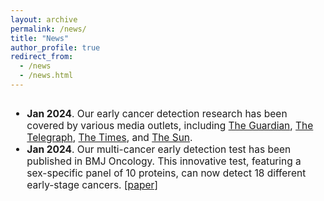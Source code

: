```yaml
---
layout: archive
permalink: /news/
title: "News"
author_profile: true
redirect_from: 
  - /news
  - /news.html
---
```

<font size="3">
<div style="overflow-y: auto; max-height: 300px; padding-right: 10px; font-size: 15.5px;">
<ul>
  <li>
    <b>Jan 2024</b>. Our early cancer detection research has been covered by various media outlets, including 
    <a href="https://www.theguardian.com/society/2024/jan/09/dna-test-can-detect-18-early-stage-cancers-scientists-say" target="_blank">The Guardian</a>, 
    <a href="https://www.telegraph.co.uk/news/2024/01/10/new-generation-cancer-tests-screen-major-organs-novelna/" target="_blank">The Telegraph</a>, 
    <a href="https://www.thetimes.co.uk/article/analysing-blood-proteins-could-pick-up-18-early-stage-cancers-w538c87b8" target="_blank">The Times</a>, and 
    <a href="https://www.the-sun.com/health/10052638/blood-test-detect-cancer-early-novelna/" target="_blank">The Sun</a>.
  </li>
  <li>
    <b>Jan 2024</b>. Our multi-cancer early detection test has been published in BMJ Oncology. 
    This innovative test, featuring a sex-specific panel of 10 proteins, can now detect 18 different early-stage cancers.
    <a href="https://bmjoncology.bmj.com/content/3/1/e000073?rss=1" target="_blank">[paper]</a>
  </li>
</ul>
</div>
</font>
